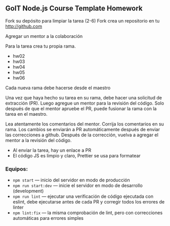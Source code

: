 ## GoIT Node.js Course Template Homework

Fork su depósito para limpiar la tarea (2-6)
Fork crea un repositorio en tu http://github.com


Agregar un mentor a la colaboración

Para la tarea crea tu propia rama.

- hw02
- hw03
- hw04
- hw05
- hw06

Cada nueva rama debe hacerse desde el maestro


Una vez que haya hecho su tarea en su rama, debe hacer una solicitud de extracción (PR). Luego agregue un mentor para la revisión del código. Solo después de que el mentor apruebe el PR, puede fusionar la rama con la tarea en el maestro.

Lea atentamente los comentarios del mentor. Corrija los comentarios en su rama. Los cambios se enviarán a PR automáticamente después de enviar las correcciones a github. Después de la corrección, vuelva a agregar el mentor a la revisión del código.

- Al enviar la tarea, hay un enlace a PR
- El código JS es limpio y claro, Prettier se usa para formatear

### Equipos:

- `npm start` &mdash; inicio del servidor en modo de producción
- `npm run start:dev` &mdash; inicie el servidor en modo de desarrollo (development)
- `npm run lint` &mdash; ejecutar una verificación de código ejecutada con eslint, debe ejecutarse antes de cada PR y corregir todos los errores de linter
- `npm lint:fix` &mdash; la misma comprobación de lint, pero con correcciones automáticas para errores simples
